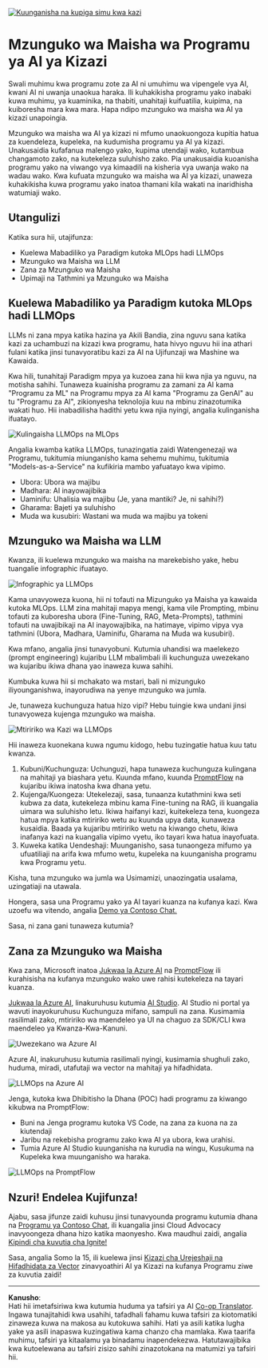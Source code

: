 <!--
CO_OP_TRANSLATOR_METADATA:
{
  "original_hash": "b9d32511b27373a1b21b5789d4fda057",
  "translation_date": "2025-10-17T21:15:44+00:00",
  "source_file": "14-the-generative-ai-application-lifecycle/README.md",
  "language_code": "sw"
}
-->
[![Kuunganisha na kupiga simu kwa kazi](../../../translated_images/14-lesson-banner.066d74a31727ac121eeac06376a068a397d8e335281e63ce94130d11f516e46b.sw.png)](https://youtu.be/ewtQY_RJrzs?si=dyJ2bjiljH7UUHCh)

# Mzunguko wa Maisha wa Programu ya AI ya Kizazi

Swali muhimu kwa programu zote za AI ni umuhimu wa vipengele vya AI, kwani AI ni uwanja unaokua haraka. Ili kuhakikisha programu yako inabaki kuwa muhimu, ya kuaminika, na thabiti, unahitaji kuifuatilia, kuipima, na kuiboresha mara kwa mara. Hapa ndipo mzunguko wa maisha wa AI ya kizazi unapoingia.

Mzunguko wa maisha wa AI ya kizazi ni mfumo unaokuongoza kupitia hatua za kuendeleza, kupeleka, na kudumisha programu ya AI ya kizazi. Unakusaidia kufafanua malengo yako, kupima utendaji wako, kutambua changamoto zako, na kutekeleza suluhisho zako. Pia unakusaidia kuoanisha programu yako na viwango vya kimaadili na kisheria vya uwanja wako na wadau wako. Kwa kufuata mzunguko wa maisha wa AI ya kizazi, unaweza kuhakikisha kuwa programu yako inatoa thamani kila wakati na inaridhisha watumiaji wako.

## Utangulizi

Katika sura hii, utajifunza:

- Kuelewa Mabadiliko ya Paradigm kutoka MLOps hadi LLMOps
- Mzunguko wa Maisha wa LLM
- Zana za Mzunguko wa Maisha
- Upimaji na Tathmini ya Mzunguko wa Maisha

## Kuelewa Mabadiliko ya Paradigm kutoka MLOps hadi LLMOps

LLMs ni zana mpya katika hazina ya Akili Bandia, zina nguvu sana katika kazi za uchambuzi na kizazi kwa programu, hata hivyo nguvu hii ina athari fulani katika jinsi tunavyoratibu kazi za AI na Ujifunzaji wa Mashine wa Kawaida.

Kwa hili, tunahitaji Paradigm mpya ya kuzoea zana hii kwa njia ya nguvu, na motisha sahihi. Tunaweza kuainisha programu za zamani za AI kama "Programu za ML" na Programu mpya za AI kama "Programu za GenAI" au tu "Programu za AI", zikionyesha teknolojia kuu na mbinu zinazotumika wakati huo. Hii inabadilisha hadithi yetu kwa njia nyingi, angalia kulinganisha ifuatayo.

![Kulingaisha LLMOps na MLOps](../../../translated_images/01-llmops-shift.29bc933cb3bb0080a562e1655c0c719b71a72c3be6252d5c564b7f598987e602.sw.png)

Angalia kwamba katika LLMOps, tunazingatia zaidi Watengenezaji wa Programu, tukitumia miunganisho kama sehemu muhimu, tukitumia "Models-as-a-Service" na kufikiria mambo yafuatayo kwa vipimo.

- Ubora: Ubora wa majibu
- Madhara: AI inayowajibika
- Uaminifu: Uhalisia wa majibu (Je, yana mantiki? Je, ni sahihi?)
- Gharama: Bajeti ya suluhisho
- Muda wa kusubiri: Wastani wa muda wa majibu ya tokeni

## Mzunguko wa Maisha wa LLM

Kwanza, ili kuelewa mzunguko wa maisha na marekebisho yake, hebu tuangalie infographic ifuatayo.

![Infographic ya LLMOps](../../../translated_images/02-llmops.70a942ead05a7645db740f68727d90160cb438ab71f0fb20548bc7fe5cad83ff.sw.png)

Kama unavyoweza kuona, hii ni tofauti na Mizunguko ya Maisha ya kawaida kutoka MLOps. LLM zina mahitaji mapya mengi, kama vile Prompting, mbinu tofauti za kuboresha ubora (Fine-Tuning, RAG, Meta-Prompts), tathmini tofauti na uwajibikaji na AI inayowajibika, na hatimaye, vipimo vipya vya tathmini (Ubora, Madhara, Uaminifu, Gharama na Muda wa kusubiri).

Kwa mfano, angalia jinsi tunavyobuni. Kutumia uhandisi wa maelekezo (prompt engineering) kujaribu LLM mbalimbali ili kuchunguza uwezekano wa kujaribu ikiwa dhana yao inaweza kuwa sahihi.

Kumbuka kuwa hii si mchakato wa mstari, bali ni mizunguko iliyounganishwa, inayorudiwa na yenye mzunguko wa jumla.

Je, tunaweza kuchunguza hatua hizo vipi? Hebu tuingie kwa undani jinsi tunavyoweza kujenga mzunguko wa maisha.

![Mtiririko wa Kazi wa LLMOps](../../../translated_images/03-llm-stage-flows.3a1e1c401235a6cfa886ed6ba04aa52a096a545e1bc44fa54d7d5983a7201892.sw.png)

Hii inaweza kuonekana kuwa ngumu kidogo, hebu tuzingatie hatua kuu tatu kwanza.

1. Kubuni/Kuchunguza: Uchunguzi, hapa tunaweza kuchunguza kulingana na mahitaji ya biashara yetu. Kuunda mfano, kuunda [PromptFlow](https://microsoft.github.io/promptflow/index.html?WT.mc_id=academic-105485-koreyst) na kujaribu ikiwa inatosha kwa dhana yetu.
1. Kujenga/Kuongeza: Utekelezaji, sasa, tunaanza kutathmini kwa seti kubwa za data, kutekeleza mbinu kama Fine-tuning na RAG, ili kuangalia uimara wa suluhisho letu. Ikiwa haifanyi kazi, kuitekeleza tena, kuongeza hatua mpya katika mtiririko wetu au kuunda upya data, kunaweza kusaidia. Baada ya kujaribu mtiririko wetu na kiwango chetu, ikiwa inafanya kazi na kuangalia vipimo vyetu, iko tayari kwa hatua inayofuata.
1. Kuweka katika Uendeshaji: Muunganisho, sasa tunaongeza mifumo ya ufuatiliaji na arifa kwa mfumo wetu, kupeleka na kuunganisha programu kwa Programu yetu.

Kisha, tuna mzunguko wa jumla wa Usimamizi, unaozingatia usalama, uzingatiaji na utawala.

Hongera, sasa una Programu yako ya AI tayari kuanza na kufanya kazi. Kwa uzoefu wa vitendo, angalia [Demo ya Contoso Chat.](https://nitya.github.io/contoso-chat/?WT.mc_id=academic-105485-koreys)

Sasa, ni zana gani tunaweza kutumia?

## Zana za Mzunguko wa Maisha

Kwa zana, Microsoft inatoa [Jukwaa la Azure AI](https://azure.microsoft.com/solutions/ai/?WT.mc_id=academic-105485-koreys) na [PromptFlow](https://microsoft.github.io/promptflow/index.html?WT.mc_id=academic-105485-koreyst) ili kurahisisha na kufanya mzunguko wako uwe rahisi kutekeleza na tayari kuanza.

[Jukwaa la Azure AI](https://azure.microsoft.com/solutions/ai/?WT.mc_id=academic-105485-koreys), linakuruhusu kutumia [AI Studio](https://ai.azure.com/?WT.mc_id=academic-105485-koreys). AI Studio ni portal ya wavuti inayokuruhusu Kuchunguza mifano, sampuli na zana. Kusimamia rasilimali zako, mtiririko wa maendeleo ya UI na chaguo za SDK/CLI kwa maendeleo ya Kwanza-Kwa-Kanuni.

![Uwezekano wa Azure AI](../../../translated_images/04-azure-ai-platform.80203baf03a12fa8b166e194928f057074843d1955177baf0f5b53d50d7b6153.sw.png)

Azure AI, inakuruhusu kutumia rasilimali nyingi, kusimamia shughuli zako, huduma, miradi, utafutaji wa vector na mahitaji ya hifadhidata.

![LLMOps na Azure AI](../../../translated_images/05-llm-azure-ai-prompt.a5ce85cdbb494bdf95420668e3464aae70d8b22275a744254e941dd5e73ae0d2.sw.png)

Jenga, kutoka kwa Dhibitisho la Dhana (POC) hadi programu za kiwango kikubwa na PromptFlow:

- Buni na Jenga programu kutoka VS Code, na zana za kuona na za kiutendaji
- Jaribu na rekebisha programu zako kwa AI ya ubora, kwa urahisi.
- Tumia Azure AI Studio kuunganisha na kurudia na wingu, Kusukuma na Kupeleka kwa muunganisho wa haraka.

![LLMOps na PromptFlow](../../../translated_images/06-llm-promptflow.a183eba07a3a7fdf4aa74db92a318b8cbbf4a608671f6b166216358d3203d8d4.sw.png)

## Nzuri! Endelea Kujifunza!

Ajabu, sasa jifunze zaidi kuhusu jinsi tunavyounda programu kutumia dhana na [Programu ya Contoso Chat](https://nitya.github.io/contoso-chat/?WT.mc_id=academic-105485-koreyst), ili kuangalia jinsi Cloud Advocacy inavyoongeza dhana hizo katika maonyesho. Kwa maudhui zaidi, angalia [Kipindi cha kuvutia cha Ignite!
](https://www.youtube.com/watch?v=DdOylyrTOWg)

Sasa, angalia Somo la 15, ili kuelewa jinsi [Kizazi cha Urejeshaji na Hifadhidata za Vector](../15-rag-and-vector-databases/README.md?WT.mc_id=academic-105485-koreyst) zinavyoathiri AI ya Kizazi na kufanya Programu ziwe za kuvutia zaidi!

---

**Kanusho**:  
Hati hii imetafsiriwa kwa kutumia huduma ya tafsiri ya AI [Co-op Translator](https://github.com/Azure/co-op-translator). Ingawa tunajitahidi kwa usahihi, tafadhali fahamu kuwa tafsiri za kiotomatiki zinaweza kuwa na makosa au kutokuwa sahihi. Hati ya asili katika lugha yake ya asili inapaswa kuzingatiwa kama chanzo cha mamlaka. Kwa taarifa muhimu, tafsiri ya kitaalamu ya binadamu inapendekezwa. Hatutawajibika kwa kutoelewana au tafsiri zisizo sahihi zinazotokana na matumizi ya tafsiri hii.